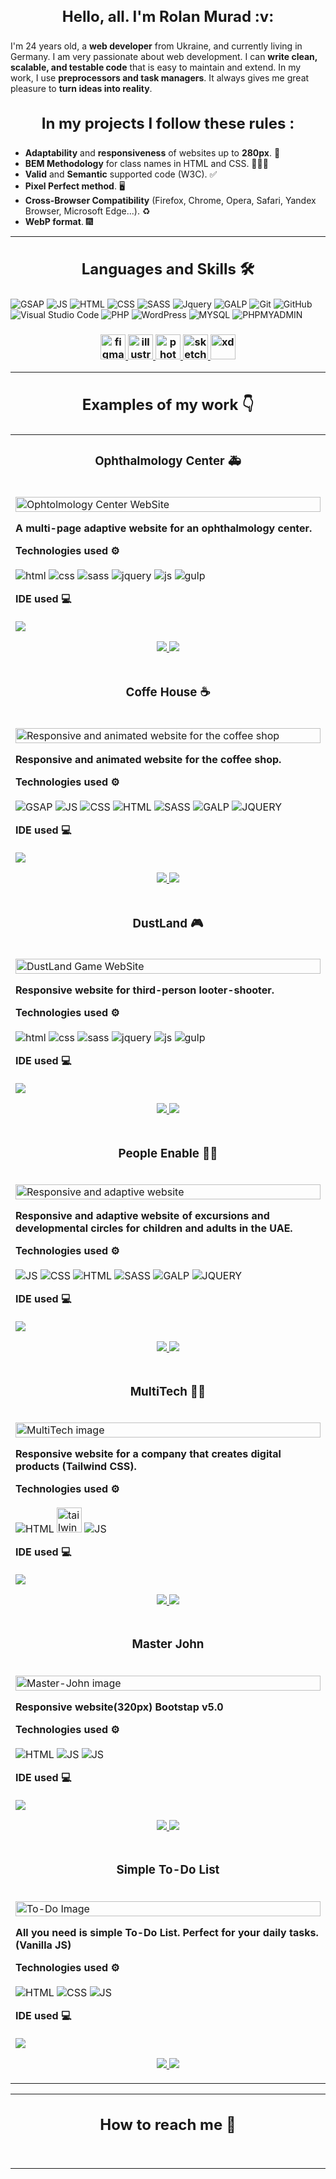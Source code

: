 <h3 align="center" style="font-weight:bold; font-size:24px">Hello, all. I'm Rolan Murad :v:</h3>

I'm 24 years old, a **web developer** from Ukraine, and currently living in Germany. I am very passionate about web
development. I can **write clean, scalable, and testable code** that is easy to maintain and extend. In my work, I use
**preprocessors and task managers**. It always gives me great pleasure to **turn ideas into reality**.

<h3 align="center" style="font-weight:bold; font-size:24px">In my projects I follow these rules :</h3>

* **Adaptability** and **responsiveness** of websites up to **280px**. 📱
* **BEM Methodology** for class names in HTML and CSS. 👨🏻‍💻
* **Valid** and **Semantic** supported code (W3C). :white_check_mark:
* **Pixel Perfect method**. 🖥
* **Cross-Browser Compatibility** (Firefox, Chrome, Opera, Safari, Yandex Browser, Microsoft Edge...). ♻️
* **WebP format**. 🎆
----
<h3 align="center" style="font-weight:bold; font-size:24px">Languages and Skills 🛠</h3>

![GSAP](https://img.shields.io/badge/GreenSock-88CE02.svg?style=for-the-badge&logo=GreenSock&logoColor=white)
![JS](https://img.shields.io/badge/JavaScript-F7DF1E.svg?style=for-the-badge&logo=JavaScript&logoColor=black)
![HTML](https://img.shields.io/badge/HTML5-E34F26.svg?style=for-the-badge&logo=HTML5&logoColor=white)
![CSS](https://img.shields.io/badge/CSS3-1572B6?style=for-the-badge&logo=css3&logoColor=white)
![SASS](https://img.shields.io/badge/Sass-CC6699?style=for-the-badge&logo=sass&logoColor=white)
![Jquery](https://img.shields.io/badge/jQuery-0769AD?style=for-the-badge&logo=jquery&logoColor=white)
![GALP](https://img.shields.io/badge/gulp-CF4647.svg?style=for-the-badge&logo=gulp&logoColor=white)
![Git](https://img.shields.io/badge/git-%23F05033.svg?style=for-the-badge&logo=git&logoColor=white)
![GitHub](https://img.shields.io/badge/github-%23121011.svg?style=for-the-badge&logo=github&logoColor=white)
![Visual Studio
Code](https://img.shields.io/badge/Visual%20Studio%20Code-0078d7.svg?style=for-the-badge&logo=visual-studio-code&logoColor=white)
![PHP](https://img.shields.io/badge/PHP-777BB4.svg?style=for-the-badge&logo=PHP&logoColor=white)
![WordPress](https://img.shields.io/badge/WordPress-21759B.svg?style=for-the-badge&logo=WordPress&logoColor=white)
![MYSQL](https://img.shields.io/badge/MySQL-4479A1.svg?style=for-the-badge&logo=MySQL&logoColor=white)
![PHPMYADMIN](https://img.shields.io/badge/phpMyAdmin-6C78AF.svg?style=for-the-badge&logo=phpMyAdmin&logoColor=white)

<h3 align="center" style="font-weight:bold; font-size:24px>Tools:</h3>
<p align=" center"> <a href="https://www.figma.com/" target="_blank" rel="noreferrer"> <img
      src="https://www.vectorlogo.zone/logos/figma/figma-icon.svg" alt="figma" width="40" height="40" /> </a> <a
    href="https://www.adobe.com/in/products/illustrator.html" target="_blank" rel="noreferrer"> <img
      src="https://www.vectorlogo.zone/logos/adobe_illustrator/adobe_illustrator-icon.svg" alt="illustrator" width="40"
      height="40" /> </a> <a href="https://www.photoshop.com/en" target="_blank" rel="noreferrer"> <img
      src="https://raw.githubusercontent.com/devicons/devicon/master/icons/photoshop/photoshop-line.svg" alt="photoshop"
      width="40" height="40" /> </a> <a href="https://www.sketch.com/" target="_blank" rel="noreferrer"> <img
      src="https://www.vectorlogo.zone/logos/sketchapp/sketchapp-icon.svg" alt="sketch" width="40" height="40" /> </a>
  <a href="https://www.adobe.com/products/xd.html" target="_blank" rel="noreferrer"> <img
      src="https://cdn.worldvectorlogo.com/logos/adobe-xd.svg" alt="xd" width="40" height="40" /> </a> </p>

  ----
  <h3 align="center" style="font-weight:bold; font-size:24px">Examples of my work 👇</h3>
  <table>
    <tr>
      <td width="50%" valign="top">
        <h3 align="center">Ophthalmology Center 🚑</h3>
        <br />
        <a target="_blank" href="https://rolanmurad.github.io/Ophthalmology-Center/">
          <img src="https://github.com/RolanMurad/RolanMurad/blob/main/img/Ophtolmology%20Center.png" width="100%"
            alt="Ophtolmology Center WebSite" />
        </a>
        <br />
        <p><strong>A multi-page adaptive website for an ophthalmology center.</strong></p>
        <p align="left">
          <strong> Technologies used ⚙️</strong>
          <br />
          <br>
          <img src="https://img.shields.io/badge/HTML5-E34F26.svg?style=for-the-badge&logo=HTML5&logoColor=white"
            alt="html">
          <img src="https://img.shields.io/badge/CSS3-1572B6?style=for-the-badge&logo=css3&logoColor=white" alt="css">
          <img src="https://img.shields.io/badge/Sass-CC6699?style=for-the-badge&logo=sass&logoColor=white" alt="sass">
          <img src="https://img.shields.io/badge/jQuery-0769AD?style=for-the-badge&logo=jquery&logoColor=white"
            alt="jquery">
          <img
            src="https://img.shields.io/badge/JavaScript-F7DF1E.svg?style=for-the-badge&logo=JavaScript&logoColor=black"
            alt="js">
          <img src="https://img.shields.io/badge/gulp-CF4647.svg?style=for-the-badge&logo=gulp&logoColor=white"
            alt="gulp">
        </p>
        <p align="left">
          <strong> IDE used 💻 </strong>
          <br />
          <br>
          <img
            src="https://img.shields.io/badge/Visual%20Studio%20Code-007ACC.svg?style=for-the-badge&logo=Visual-Studio-Code&logoColor=white">
        </p>
        <p align="center">
          <a href="https://github.com/RolanMurad/Ophthalmology-Center" target="_blank">
            <img
              src="https://img.shields.io/static/v1?label=|&message=CODE&color=05F718&style=plastic&logo=github&logo-color=white" />
          </a>
          <a href="https://rolanmurad.github.io/Ophthalmology-Center/" target="_blank">
            <img
              src="https://img.shields.io/static/v1?label=|&message=WEBSITE&color=82D8F9&style=plastic&logo=google-chrome&logo-color=white" />
          </a>
        </p>
      </td>
    </tr>
    <tr>
      <td width="50%" valign="top">
        <h3 align="center">Coffe House ☕</h3>
        <br />
        <a target="_blank" href="https://rolanmurad.github.io/Coffee-House/">
          <img src="https://github.com/RolanMurad/RolanMurad/blob/main/img/Coffe-House.png" width="100%"
            alt="Responsive and animated website for the coffee shop" />
        </a>
        <br />
        <p><strong>Responsive and animated website for the coffee shop.</strong></p>
        <p align="left">
          <strong> Technologies used ⚙️ </strong>
          <br />
          <br>
          <img
            src="https://img.shields.io/badge/GreenSock-88CE02.svg?style=for-the-badge&logo=GreenSock&logoColor=white"
            alt="GSAP">
          <img
            src="https://img.shields.io/badge/JavaScript-F7DF1E.svg?style=for-the-badge&logo=JavaScript&logoColor=black"
            alt="JS">
          <img src="https://img.shields.io/badge/CSS3-1572B6?style=for-the-badge&logo=css3&logoColor=white" alt="CSS">
          <img src="https://img.shields.io/badge/HTML5-E34F26.svg?style=for-the-badge&logo=HTML5&logoColor=white"
            alt="HTML">
          <img src="https://img.shields.io/badge/Sass-CC6699?style=for-the-badge&logo=sass&logoColor=white" alt="SASS">
          <img src="https://img.shields.io/badge/gulp-CF4647.svg?style=for-the-badge&logo=gulp&logoColor=white"
            alt="GALP">
          <img src="https://img.shields.io/badge/jQuery-0769AD?style=for-the-badge&logo=jquery&logoColor=white"
            alt="JQUERY">
        </p>
        <p align="left">
          <strong> IDE used 💻 </strong>
          <br />
          <br>
          <img
            src="https://img.shields.io/badge/Visual%20Studio%20Code-007ACC.svg?style=for-the-badge&logo=Visual-Studio-Code&logoColor=white">
        </p>
        <p align="center">
          <a href="https://github.com/RolanMurad/Coffe-House" target="_blank">
            <img
              src="https://img.shields.io/static/v1?label=|&message=CODE&color=05F718&style=plastic&logo=github&logo-color=white" />
          </a>
          <a href="https://rolanmurad.github.io/Coffe-House/" target="_blank">
            <img
              src="https://img.shields.io/static/v1?label=|&message=WEBSITE&color=82D8F9&style=plastic&logo=google-chrome&logo-color=white" />
          </a>
        </p>
      </td>
    </tr>
    <tr>
      <td width="50%" valign="top">
        <h3 align="center">DustLand 🎮</h3>
        <br />
        <a target="_blank" href="https://rolanmurad.github.io/Dust-Land/">
          <img src="https://github.com/RolanMurad/RolanMurad/blob/main/img/DustLand.png" width="100%"
            alt="DustLand Game WebSite" />
        </a>
        <br />
        <p><strong>Responsive website for third-person looter-shooter.</strong></p>
        <p align="left">
          <strong> Technologies used ⚙️</strong>
          <br />
          <br>
          <img src="https://img.shields.io/badge/HTML5-E34F26.svg?style=for-the-badge&logo=HTML5&logoColor=white"
            alt="html">
          <img src="https://img.shields.io/badge/CSS3-1572B6?style=for-the-badge&logo=css3&logoColor=white" alt="css">
          <img src="https://img.shields.io/badge/Sass-CC6699?style=for-the-badge&logo=sass&logoColor=white" alt="sass">
          <img src="https://img.shields.io/badge/jQuery-0769AD?style=for-the-badge&logo=jquery&logoColor=white"
            alt="jquery">
          <img
            src="https://img.shields.io/badge/JavaScript-F7DF1E.svg?style=for-the-badge&logo=JavaScript&logoColor=black"
            alt="js">
          <img src="https://img.shields.io/badge/gulp-CF4647.svg?style=for-the-badge&logo=gulp&logoColor=white"
            alt="gulp">
        </p>
        <p align="left">
          <strong> IDE used 💻 </strong>
          <br />
          <br>
          <img
            src="https://img.shields.io/badge/Visual%20Studio%20Code-007ACC.svg?style=for-the-badge&logo=Visual-Studio-Code&logoColor=white">
        </p>
        <p align="center">
          <a href="https://github.com/RolanMurad/Dust-Land" target="_blank">
            <img
              src="https://img.shields.io/static/v1?label=|&message=CODE&color=05F718&style=plastic&logo=github&logo-color=white" />
          </a>
          <a href="https://rolanmurad.github.io/Dust-Land/" target="_blank">
            <img
              src="https://img.shields.io/static/v1?label=|&message=WEBSITE&color=82D8F9&style=plastic&logo=google-chrome&logo-color=white" />
          </a>
        </p>
      </td>
    <tr>
    <tr>
      <td width="50%" valign="top">
        <h3 align="center">People Enable 🤸🏻</h3>
        <br />
        <a target="_blank" href="https://rolanmurad.github.io/People-Enable/">
          <img src="https://github.com/RolanMurad/RolanMurad/blob/main/img/People-Enable.png" width="100%"
            alt="Responsive and adaptive website" />
        </a>
        <br />
        <p><strong>Responsive and adaptive website of excursions and developmental circles for children and adults in
            the UAE.</strong></p>
        <p align="left">
          <strong> Technologies used ⚙️ </strong>
          <br />
          <br>
          <img
            src="https://img.shields.io/badge/JavaScript-F7DF1E.svg?style=for-the-badge&logo=JavaScript&logoColor=black"
            alt="JS">
          <img src="https://img.shields.io/badge/CSS3-1572B6?style=for-the-badge&logo=css3&logoColor=white" alt="CSS">
          <img src="https://img.shields.io/badge/HTML5-E34F26.svg?style=for-the-badge&logo=HTML5&logoColor=white"
            alt="HTML">
          <img src="https://img.shields.io/badge/Sass-CC6699?style=for-the-badge&logo=sass&logoColor=white" alt="SASS">
          <img src="https://img.shields.io/badge/gulp-CF4647.svg?style=for-the-badge&logo=gulp&logoColor=white"
            alt="GALP">
          <img src="https://img.shields.io/badge/jQuery-0769AD?style=for-the-badge&logo=jquery&logoColor=white"
            alt="JQUERY">
        </p>
        <p align="left">
          <strong> IDE used 💻 </strong>
          <br />
          <br>
          <img
            src="https://img.shields.io/badge/Visual%20Studio%20Code-007ACC.svg?style=for-the-badge&logo=Visual-Studio-Code&logoColor=white">
        </p>
        <p align="center">
          <a href="https://github.com/RolanMurad/People-Enable" target="_blank">
            <img
              src="https://img.shields.io/static/v1?label=|&message=CODE&color=05F718&style=plastic&logo=github&logo-color=white" />
          </a>
          <a href="https://rolanmurad.github.io/People-Enable/" target="_blank">
            <img
              src="https://img.shields.io/static/v1?label=|&message=WEBSITE&color=82D8F9&style=plastic&logo=google-chrome&logo-color=white" />
          </a>
        </p>
      </td>
    </tr>
    <tr>
      <td width="50%" valign="top">
        <h3 align="center">MultiTech 👨‍💻</h3>
        <br />
        <a target="_blank" href="https://rolanmurad.github.io/MultiTech/">
          <img src="https://github.com/RolanMurad/RolanMurad/blob/main/img/MultiTech-mainscreen.png" width="100%"
            alt="MultiTech image" />
        </a>
        <br />
        <p><strong>Responsive website for a company that creates digital products (Tailwind CSS).</strong></p>
        <p align="left">
          <strong> Technologies used ⚙️ </strong>
          <br />
          <br>
          <img src="https://img.shields.io/badge/HTML5-E34F26.svg?style=for-the-badge&logo=HTML5&logoColor=white"
            alt="HTML">
          <img src="https://www.vectorlogo.zone/logos/tailwindcss/tailwindcss-icon.svg" alt="tailwind" width="40"
            height="40">
          <img
            src="https://img.shields.io/badge/JavaScript-F7DF1E.svg?style=for-the-badge&logo=JavaScript&logoColor=black"
            alt="JS">
        </p>
        <p align="left">
          <strong> IDE used 💻 </strong>
          <br />
          <br>
          <img
            src="https://img.shields.io/badge/Visual%20Studio%20Code-007ACC.svg?style=for-the-badge&logo=Visual-Studio-Code&logoColor=white">
        </p>
        <p align="center">
          <a href="https://github.com/RolanMurad/MultiTech" target="_blank">
            <img
              src="https://img.shields.io/static/v1?label=|&message=CODE&color=05F718&style=plastic&logo=github&logo-color=white" />
          </a>
          <a href="https://rolanmurad.github.io/MultiTech/" target="_blank">
            <img
              src="https://img.shields.io/static/v1?label=|&message=WEBSITE&color=82D8F9&style=plastic&logo=google-chrome&logo-color=white" />
          </a>
        </p>
      </td>
    </tr>
    <tr>
      <td width="50%" valign="top">
        <h3 align="center">Master John</h3>
        <br />
        <a target="_blank" href="https://rolanmurad.github.io/Master-John/">
          <img src="https://github.com/RolanMurad/RolanMurad/blob/main/img/Master-John.png" width="100%"
            alt="Master-John image" />
        </a>
        <br />
        <p><strong>Responsive website(320px) Bootstap v5.0</strong></p>
        <p align="left">
          <strong> Technologies used ⚙️ </strong>
          <br />
          <br>
          <img src="https://img.shields.io/badge/HTML5-E34F26.svg?style=for-the-badge&logo=HTML5&logoColor=white"
            alt="HTML">
          <img src="https://img.shields.io/badge/JavaScript-F7DF1E.svg?style=for-the-badge&logo=JavaScript&logoColor=black"
            alt="JS">
           <img src="https://img.shields.io/badge/Bootstrap-563D7C?style=for-the-badge&logo=bootstrap&logoColor=white"
            alt="JS">
        </p>
        <p align="left">
          <strong> IDE used 💻 </strong>
          <br />
          <br>
          <img
            src="https://img.shields.io/badge/Visual%20Studio%20Code-007ACC.svg?style=for-the-badge&logo=Visual-Studio-Code&logoColor=white">
        </p>
        <p align="center">
          <a href="https://github.com/RolanMurad/Master-John" target="_blank">
            <img src="https://img.shields.io/static/v1?label=|&message=CODE&color=05F718&style=plastic&logo=github&logo-color=white" />
          </a>
          <a href="https://rolanmurad.github.io/Master-John/" target="_blank">
            <img src="https://img.shields.io/static/v1?label=|&message=WEBSITE&color=82D8F9&style=plastic&logo=google-chrome&logo-color=white"/>
          </a>
        </p>
      </td>
    </tr>
    <tr>
      <td width="50%" valign="top">
        <h3 align="center">Simple To-Do List</h3>
        <br />
        <a target="_blank" href="https://rolanmurad.github.io/To-Do-List/">
          <img src="https://github.com/RolanMurad/RolanMurad/blob/main/img/todo.png" width="100%"
            alt="To-Do Image" />
        </a>
        <br />
        <p><strong>All you need is simple To-Do List. Perfect for your daily tasks. (Vanilla JS)</strong></p>
        <p align="left">
          <strong> Technologies used ⚙️ </strong>
          <br />
          <br>
          <img src="https://img.shields.io/badge/HTML5-E34F26.svg?style=for-the-badge&logo=HTML5&logoColor=white"
            alt="HTML">
          <img src="https://img.shields.io/badge/CSS3-1572B6?style=for-the-badge&logo=css3&logoColor=white" alt="CSS">
          <img src="https://img.shields.io/badge/JavaScript-F7DF1E.svg?style=for-the-badge&logo=JavaScript&logoColor=black"
            alt="JS">
        </p>
        <p align="left">
          <strong> IDE used 💻 </strong>
          <br />
          <br>
          <img
            src="https://img.shields.io/badge/Visual%20Studio%20Code-007ACC.svg?style=for-the-badge&logo=Visual-Studio-Code&logoColor=white">
        </p>
        <p align="center">
          <a href="https://github.com/RolanMurad/To-Do-List" target="_blank">
            <img src="https://img.shields.io/static/v1?label=|&message=CODE&color=05F718&style=plastic&logo=github&logo-color=white" />
          </a>
          <a href="https://rolanmurad.github.io/To-Do-List/" target="_blank">
            <img src="https://img.shields.io/static/v1?label=|&message=WEBSITE&color=82D8F9&style=plastic&logo=google-chrome&logo-color=white"/>
          </a>
        </p>
      </td>
    </tr>
  </table>

  ----

  <h3 align="center" style="font-weight:bold; font-size:24px">How to reach me 🤙 </h3>
  <br>

  ****
